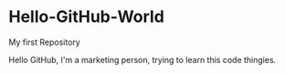 # Hello-GitHub-World
My first Repository

Hello GitHub, I'm a marketing person, trying to learn this code thingies.
